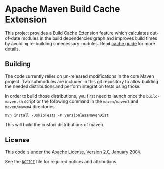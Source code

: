 <!---
 Licensed to the Apache Software Foundation (ASF) under one or more
 contributor license agreements.  See the NOTICE file distributed with
 this work for additional information regarding copyright ownership.
 The ASF licenses this file to You under the Apache License, Version 2.0
 (the "License"); you may not use this file except in compliance with
 the License.  You may obtain a copy of the License at

      http://www.apache.org/licenses/LICENSE-2.0

 Unless required by applicable law or agreed to in writing, software
 distributed under the License is distributed on an "AS IS" BASIS,
 WITHOUT WARRANTIES OR CONDITIONS OF ANY KIND, either express or implied.
 See the License for the specific language governing permissions and
 limitations under the License.
-->
Apache Maven Build Cache Extension
==================================

This project provides a Build Cache Extension feature which calculates out-of-date modules in the build dependencies graph and improves build times by avoiding re-building unnecessary modules.
Read [cache guide](maven-caching-extension/src/site/markdown/cache.md) for more details.

Building
--------
The code currently relies on un-released modifications in the core Maven project.  Two submodules are included in this git repository to allow building the needed distributions and perform integration tests using those.

In order to build those distributions, you first need to launch once the `build-maven.sh` script or the following command in the `maven/maven3` and `maven/maven4` directories:
```
mvn install -DskipTests -P versionlessMavenDist
```
This will build the custom distributions of maven.

License
-------
This code is under the [Apache License, Version 2.0, January 2004][license].

See the [`NOTICE`](./NOTICE) file for required notices and attributions.

[license]: https://www.apache.org/licenses/LICENSE-2.0
